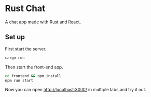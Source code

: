 # Rust Chat

A chat app made with Rust and React.


## Set up

First start the server.

```bash
cargo run
```

Then start the front-end app.

```bash
cd frontend && npm install
npm run start
```

Now you can open <http://localhost:3000/> in multiple tabs and try it out.
